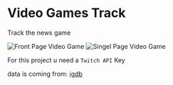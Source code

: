 # Video Games Track
Track the news game

![Front Page Video Game](https://user-images.githubusercontent.com/50520333/214747862-b3c30bc7-a17d-413b-8e3b-3f39435cb1ef.png)
![Singel Page Video Game](https://user-images.githubusercontent.com/50520333/214747848-41c9a6c0-97e8-42bc-9ddc-b45842019ef8.png)


For this project u need a `Twitch API` Key

data is coming from: [igdb](https://igdb.com/)
